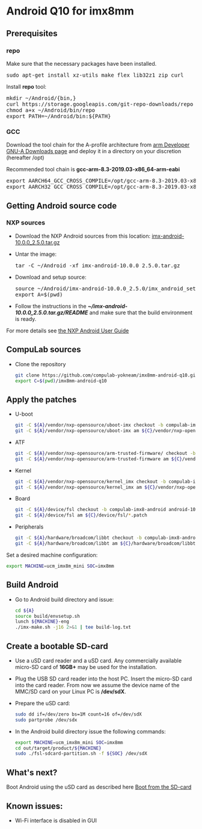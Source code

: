 # Android Q10 for imx8mm

## Prerequisites

### repo

Make sure that the necessary packages have been installed.
<pre>sudo apt-get install xz-utils make flex lib32z1 zip curl</pre>
Install <b>repo</b> tool:
<pre>mkdir ~/Android/{bin,}
curl https://storage.googleapis.com/git-repo-downloads/repo > ~/Android/bin/repo
chmod a+x ~/Android/bin/repo
export PATH=~/Android/bin:${PATH}</pre>

### GCC
Download the tool chain for the A-profile architecture from [arm Developer GNU-A Downloads page](https://developer.arm.com/tools-and-software/open-source-software/developer-tools/gnu-toolchain/gnu-a/downloads) and deploy it in a directory on your discretion (hereafter /opt)

Recommended tool chain is <b>gcc-arm-8.3-2019.03-x86_64-arm-eabi</b>
<pre>export AARCH64_GCC_CROSS_COMPILE=/opt/gcc-arm-8.3-2019.03-x86_64-aarch64-elf/bin/aarch64-elf-
export AARCH32_GCC_CROSS_COMPILE=/opt/gcc-arm-8.3-2019.03-x86_64-arm-eabi/bin/arm-eabi-</pre>

## Getting Android source code

### NXP sources

* Download the NXP Android sources from this location: [imx-android-10.0.0_2.5.0.tar.gz](https://www.nxp.com/webapp/sps/download/license.jsp?colCode=Q10.0.0_2.5.0_ANDROID_SOURCE&appType=file1&DOWNLOAD_ID=null)

* Untar the image:
  <pre>tar -C ~/Android -xf imx-android-10.0.0_2.5.0.tar.gz</pre>

* Download and setup source:
  <pre>source ~/Android/imx-android-10.0.0_2.5.0/imx_android_setup.sh
  export A=$(pwd)</pre>
* Follow the instructions in the <b><i>~/imx-android-10.0.0_2.5.0.tar.gz/README</i></b> and make sure that the build environment is ready.

For more details see [the NXP Android User Guide](https://www.nxp.com/docs/en/user-guide/ANDROID_USERS_GUIDE.pdf)

## CompuLab sources

* Clone the repository

  ```bash
  git clone https://github.com/compulab-yokneam/imx8mm-android-q10.git
  export C=$(pwd)/imx8mm-android-q10
  ```

## Apply the patches
* U-boot

  ```bash
  git -C ${A}/vendor/nxp-opensource/uboot-imx checkout -b compulab-imx8-android android-10.0.0_2.5.0
  git -C ${A}/vendor/nxp-opensource/uboot-imx am ${C}/vendor/nxp-opensource/uboot-imx/*.patch
  ```

* ATF

  ```bash
  git -C ${A}/vendor/nxp-opensource/arm-trusted-firmware/ checkout -b compulab-imx8-android android-10.0.0_2.5.0
  git -C ${A}/vendor/nxp-opensource/arm-trusted-firmware am ${C}/vendor/nxp-opensource/arm-trusted-firmware/*.patch
  ```
* Kernel

  ```bash
  git -C ${A}/vendor/nxp-opensource/kernel_imx checkout -b compulab-imx8-android android-10.0.0_2.5.0
  git -C ${A}/vendor/nxp-opensource/kernel_imx am ${C}/vendor/nxp-opensource/kernel_imx/*.patch

* Board

  ```bash
  git -C ${A}/device/fsl checkout -b compulab-imx8-android android-10.0.0_2.5.0
  git -C ${A}/device/fsl am ${C}/device/fsl/*.patch
  ```

* Peripherals

  ```bash
  git -C ${A}/hardware/broadcom/libbt checkout -b compulab-imx8-android android-10.0.0_2.5.0
  git -C ${A}/hardware/broadcom/libbt am ${C}/hardware/broadcom/libbt/*.patch
  ```

Set a desired machine configuration:

```bash
export MACHINE=ucm_imx8m_mini SOC=imx8mm
```

## Build Android

* Go to Android build directory and issue:

  ```bash
  cd ${A}
  source build/envsetup.sh
  lunch ${MACHINE}-eng
  ./imx-make.sh -j16 2>&1 | tee build-log.txt
  ```

## Create a bootable SD-card

* Use a uSD card reader and a uSD сard. Any commercially available micro-SD card of <b>16GB+</b> may be used for the installation.

* Plug the USB SD card reader into the host PC. Insert the micro-SD сard into the сard reader. From now we assume the device name of the MMC/SD card on your Linux PC is <b>/dev/sdX</b>.

* Prepare the uSD card:

  ```bash
  sudo dd if=/dev/zero bs=1M count=16 of=/dev/sdX
  sudo partprobe /dev/sdx
  ```

* In the Android build directory issue the following commands:

  ```bash
  export MACHINE=ucm_imx8m_mini SOC=imx8mm
  cd out/target/product/${MACHINE}
  sudo ./fsl-sdcard-partition.sh -f ${SOC} /dev/sdX
  ```

## What's next?
Boot Android using the uSD card as described here [Boot from the SD-card](https://mediawiki.compulab.com/w/index.php?title=UCM-iMX8M-Mini:_Android:_Running_from_SD_card)

## Known issues:
* Wi-Fi interface is disabled in GUI
